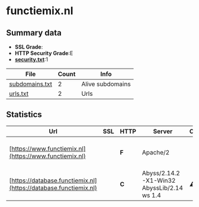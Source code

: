 

# functiemix.nl
## Summary data


 - **SSL Grade**:
 - **HTTP Security Grade**:E
 - **[security.txt](https://www.digitaleoverheid.nl/nieuws/standaard-security-txt-nu-verplicht-voor-overheid/)**:1


| File       | Count | Info |
|------------|-------|------|
|[subdomains.txt](/data/functiemix.nl/subdomains.txt)|2|Alive subdomains|
|[urls.txt](/data/functiemix.nl/urls.txt)|2|Urls|


## Statistics


| Url | SSL | HTTP | Server | Cookie | HSTS | CORS | CTO | CSP | XFO | XXP | RP |FP| Tech |Title |
|--------|-------|-------|------|------|------|------|------|------|------|------|------|------|------|------|
|[https://www.functiemix.nl](https://www.functiemix.nl)| | **F**|Apache/2| | | | | | | | :white_check_mark: | |Apache HTTP Server:2 HSTS||
|[https://database.functiemix.nl](https://database.functiemix.nl)| | **C**|Abyss/2.14.2-X1-Win32 AbyssLib/2.14 ws 1.4|:warning: |:white_check_mark: | | | | :white_check_mark: | | :white_check_mark: | |HSTS Windows Server|Functiemix|


